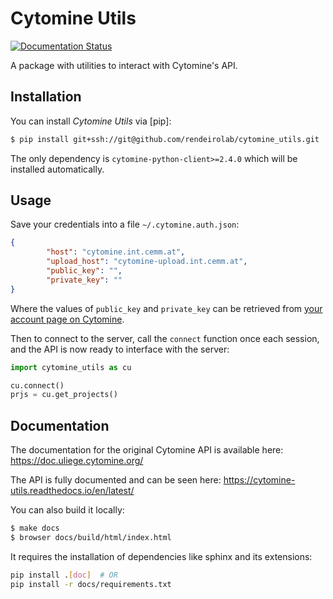 # Cytomine Utils

[![Documentation Status](https://readthedocs.org/projects/cytomine-utils/badge/?version=latest&style=flat-square)](https://cytomine-utils.readthedocs.io/en/latest)


A package with utilities to interact with Cytomine's API.

## Installation

You can install _Cytomine Utils_ via [pip]:

```bash
$ pip install git+ssh://git@github.com/rendeirolab/cytomine_utils.git
```
The only dependency is `cytomine-python-client>=2.4.0` which will be installed automatically.

## Usage

Save your credentials into a file `~/.cytomine.auth.json`:
```json
{
        "host": "cytomine.int.cemm.at",
        "upload_host": "cytomine-upload.int.cemm.at",
        "public_key": "",
        "private_key": ""
}
```
Where the values of `public_key` and `private_key` can be retrieved from [your account page on Cytomine](http://cytomine.int.cemm.at/#/account).

Then to connect to the server, call the `connect` function once each session, and the API is now ready to interface with the server:
```python
import cytomine_utils as cu

cu.connect()
prjs = cu.get_projects()
```

## Documentation

The documentation for the original Cytomine API is available here: https://doc.uliege.cytomine.org/

The API is fully documented and can be seen here: https://cytomine-utils.readthedocs.io/en/latest/


You can also build it locally:

```bash
$ make docs
$ browser docs/build/html/index.html
```

It requires the installation of dependencies like sphinx and its extensions:
```bash
pip install .[doc]  # OR
pip install -r docs/requirements.txt
```
